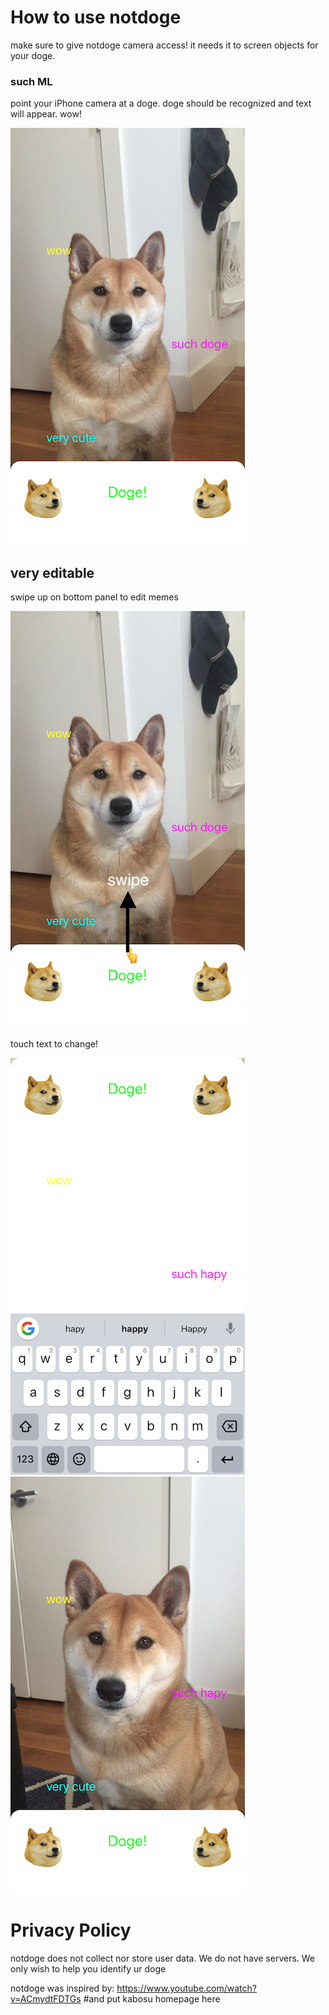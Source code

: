 <h1>How to use notdoge</h1>

make sure to give notdoge camera access! it needs it to screen objects for your doge.

  <h3>such ML</h3>

  point your iPhone camera at a doge. doge should be recognized and text will appear. wow!
  
  ![doge](/img/IMG_3440.PNG)

  <h2>very editable</h2>

  swipe up on bottom panel to edit memes
  
  ![swipe](/img/IMG_3440_copy.PNG)
  
  touch text to change!
  
  ![text](img/IMG_3441.PNG)
  ![new](img/IMG_3442.PNG)

<h1>Privacy Policy</h1>

notdoge does not collect nor store user data. We do not have servers. We only wish to help you identify ur doge

notdoge was inspired by:
https://www.youtube.com/watch?v=ACmydtFDTGs
#and put kabosu homepage here
